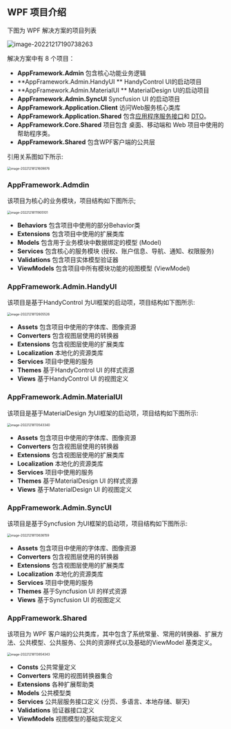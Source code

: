 ## WPF 项目介绍

下图为 WPF 解决方案的项目列表

![image-20221217190738263](C:\Users\zhouh\AppData\Roaming\Typora\typora-user-images\image-20221217190738263.png)

解决方案中有 8 个项目：

- **AppFramework.Admin**  包含核心功能业务逻辑
- **AppFramework.Admin.HandyUI ** HandyControl UI的启动项目
- **AppFramework.Admin.MaterialUI ** MaterialDesign UI的启动项目
- **AppFramework.Admin.SyncUI**  Syncfusion UI 的启动项目
- **AppFramework.Application.Client**  访问Web服务核心类库
- **AppFramework.Application.Shared**  包含[应用程序服务接口](https://aspnetboilerplate.com/Pages/Documents/Application-Services#DocIApplicationServiceInterface)和 [DTO](https://aspnetboilerplate.com/Pages/Documents/Data-Transfer-Objects)。
- **AppFramework.Core.Shared** 项目包含 桌面、移动端和 Web 项目中使用的帮助程序类。
- **AppFramework.Shared**  包含WPF客户端的公共层



引用关系图如下所示:

<img src="C:\Github\AppFramework\docs\images\refurl.png" alt="image-20221218121609876" style="zoom:50%;" />



### AppFramework.Admdin 

该项目为核心的业务模块，项目结构如下图所示;

<img src="C:\Github\AppFramework\docs\images\appframework.admin.png" alt="image-20221218111905101" style="zoom:50%;" />

- **Behaviors**   包含项目中使用的部分Behavior类
- **Extensions**  包含项目中使用的扩展类库
- **Models**  包含用于业务模块中数据绑定的模型 (Model)
- **Services**  包含核心的服务模块 (授权、账户信息、导航、通知、权限服务)
- **Validations**  包含项目实体模型验证器
- **ViewModels**  包含项目中所有模块功能的视图模型 (ViewModel)



### AppFramework.Admin.HandyUI

该项目是基于HandyControl 为UI框架的启动项，项目结构如下图所示:

<img src="C:\Github\AppFramework\docs\images\handyUI.png" alt="image-20221218112605526" style="zoom:50%;" />

- **Assets**  包含项目中使用的字体库、图像资源
- **Converters**  包含视图层使用的转换器
- **Extensions** 包含视图层使用的扩展类库
- **Localization** 本地化的资源类库
- **Services**   项目中使用的服务
- **Themes**  基于HandyControl UI 的样式资源
- **Views**  基于HandyControl UI 的视图定义



### AppFramework.Admin.MaterialUI

该项目是基于MaterialDesign 为UI框架的启动项，项目结构如下图所示:

<img src="C:\Github\AppFramework\docs\images\materialUI.png" alt="image-20221218113543340" style="zoom:50%;" />

- **Assets**  包含项目中使用的字体库、图像资源
- **Converters**  包含视图层使用的转换器
- **Extensions** 包含视图层使用的扩展类库
- **Localization** 本地化的资源类库
- **Services**   项目中使用的服务
- **Themes**  基于MaterialDesign UI 的样式资源
- **Views**  基于MaterialDesign UI 的视图定义



### AppFramework.Admin.SyncUI

该项目是基于Syncfusion 为UI框架的启动项，项目结构如下图所示:

<img src="C:\Github\AppFramework\docs\images\syncfusionUI.png" alt="image-20221218113636159" style="zoom:50%;" />

- **Assets**  包含项目中使用的字体库、图像资源
- **Converters**  包含视图层使用的转换器
- **Extensions** 包含视图层使用的扩展类库
- **Localization** 本地化的资源类库
- **Services**   项目中使用的服务
- **Themes**  基于Syncfusion UI 的样式资源
- **Views**  基于Syncfusion UI 的视图定义



### AppFramework.Shared

该项目为 WPF 客户端的公共类库，其中包含了系统常量、常用的转换器、扩展方法、公共模型、公共服务、公共的资源样式以及基础的ViewModel 基类定义。

<img src="C:\Github\AppFramework\docs\images\appshared.png" alt="image-20221218113854343" style="zoom:50%;" />

- **Consts**  公共常量定义
- **Converters**  常用的视图转换器集合
- **Extensions**  各种扩展帮助类
- **Models** 公共模型类
- **Services**  公共层服务接口定义 (分页、多语言、本地存储、聊天)
- **Validations**  验证器接口定义
- **ViewModels** 视图模型的基础实现定义 

